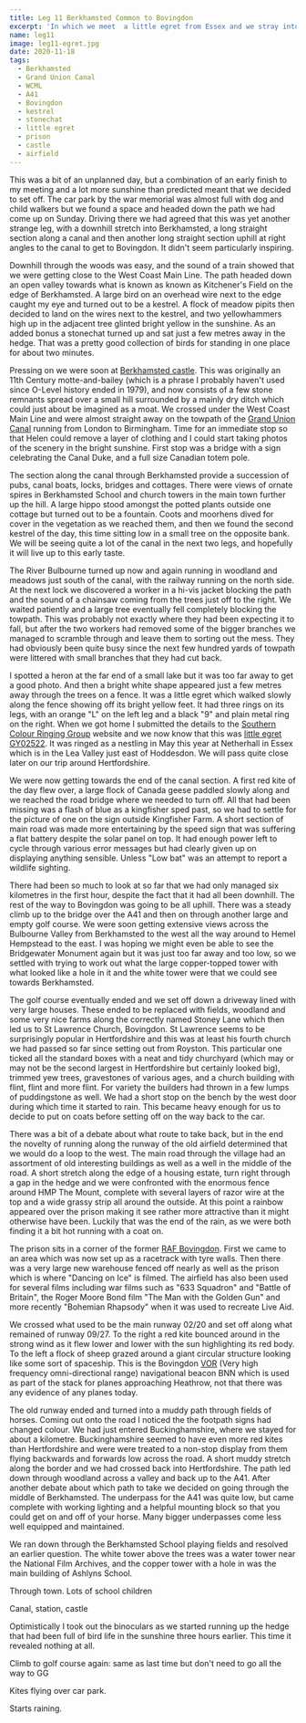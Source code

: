 ```yaml
---
title: Leg 11 Berkhamsted Common to Bovingdon
excerpt: 'In which we meet  a little egret from Essex and we stray into Buckinghamshire'
name: leg11
image: leg11-egret.jpg
date: 2020-11-18
tags:
  - Berkhamsted
  - Grand Union Canal
  - WCML
  - A41
  - Bovingdon
  - kestrel
  - stonechat
  - little egret
  - prison
  - castle
  - airfield
---
```


This was a bit of an unplanned day, but a combination of an early finish to my meeting and a lot more sunshine than predicted meant that we decided to set off. The car park by the war memorial was almost full with dog and child walkers but we found a space and headed down the path we had come up on Sunday. Driving there we had agreed that this was yet another strange leg, with a downhill stretch into Berkhamsted, a long straight section along a canal and then another long straight section uphill at right angles to the canal to get to Bovingdon. It didn't seem particularly inspiring.

Downhill through the woods was easy, and the sound of a train showed that we were getting close to the West Coast Main Line. The path headed down an open valley towards what is known as known as Kitchener's Field on the edge of Berkhamsted. A large bird on an overhead wire next to the edge caught my eye and turned out to be a kestrel. A flock of meadow pipits then decided to land on the wires next to the kestrel, and two yellowhammers high up in the adjacent tree glinted bright yellow in the sunshine. As an added bonus a stonechat turned up and sat just a few metres away in the hedge. That was a pretty good collection of birds for standing in one place for about two minutes.

Pressing on we were soon at [Berkhamsted castle](https://www.english-heritage.org.uk/visit/places/berkhamsted-castle/). This was originally an 11th Century motte-and-bailey (which is a phrase I probably haven't used since O-Level history ended in 1979), and now consists of a few stone remnants spread over a small hill surrounded by a mainly dry ditch which could just about be imagined as a moat. We crossed under the West Coast Main Line and were almost straight away on the towpath of the [Grand Union Canal](https://canalrivertrust.org.uk/enjoy-the-waterways/canal-and-river-network/grand-union-canal) running from London to Birmingham. Time for an immediate stop so that Helen could remove a layer of clothing and I could start taking photos of the scenery in the bright sunshine. First stop was a bridge with a sign celebrating the Canal Duke, and a full size Canadian totem pole.

The section along the canal through Berkhamsted provide a succession of pubs, canal boats, locks, bridges and cottages. There were views of ornate spires in Berkhamsted School and church towers in the main town further up the hill. A large hippo stood amongst the potted plants outside one cottage but turned out to be a fountain. Coots and moorhens dived for cover in the vegetation as we reached them, and then we found the second kestrel of the day, this time sitting low in a small tree on the opposite bank. We will be seeing quite a lot of the canal in the next two legs, and hopefully it will live up to this early taste.

The River Bulbourne turned up now and again running in woodland and meadows just south of the canal, with the railway running on the north side. At the next lock we discovered a worker in a hi-vis jacket blocking the path and the sound of a chainsaw coming from the trees just off to the right. We waited patiently and a large tree eventually fell completely blocking the towpath. This was probably not exactly where they had been expecting it to fall, but after the two workers had removed some of the bigger branches we managed to scramble through and leave them to sorting out the mess. They had obviously been quite busy since the next few hundred yards of towpath were littered with small branches that they had cut back.

I spotted a heron at the far end of a small lake but it was too far away to get a good photo. And then a bright white shape appeared just a few metres away through the trees on a fence. It was a little egret which walked slowly along the fence showing off its bright yellow feet. It had three rings on its legs, with an orange "L" on the left leg and a black "9" and plain metal ring on the right. When we got home I submitted the details to the [Southern Colour Ringing Group](http://www.southern-colour-ringing-group.org.uk/index.php) website and we now know that this was [little egret GY02522](http://www.southern-colour-ringing-group.org.uk/index.php/recoveries/little-egret/bird/GBT-GY02522). It was ringed as a nestling in May this year at Netherhall in Essex which is in the Lea Valley just east of Hoddesdon. We will pass quite close later on our trip around Hertfordshire.

We were now getting towards the end of the canal section. A first red kite of the day flew over, a large flock of Canada geese paddled slowly along and we reached the road bridge where we needed to turn off. All that had been missing was a flash of blue as a kingfisher sped past, so we had to settle for the picture of one on the sign outside Kingfisher Farm. A short section of main road was made more entertaining by the speed sign that was suffering a flat battery despite the solar panel on top. It had enough power left to cycle through various error messages but had clearly given up on displaying anything sensible. Unless "Low bat" was an attempt to report a wildlife sighting.

There had been so much to look at so far that we had only managed six kilometres in the first hour, despite the fact that it had all been downhill. The rest of the way to Bovingdon was going to be all uphill. There was a steady climb up to the bridge over the A41 and then on through another large and empty golf course. We were soon getting extensive views across the Bulbourne Valley from Berkhamsted to the west all the way around to Hemel Hempstead to the east. I was hoping we might even be able to see the Bridgewater Monument again but it was just too far away and too low, so we settled with trying to work out what the large copper-topped tower with what looked like a hole in it and the white tower were that we could see towards Berkhamsted.

The golf course eventually ended and we set off down a driveway lined with very large houses. These ended to be replaced with fields, woodland and some very nice farms along the correctly named Stoney Lane which then led us to St Lawrence Church, Bovingdon. St Lawrence seems to be surprisingly popular in Hertfordshire and this was at least his fourth church we had passed so far since setting out from Royston. This particular one ticked all the standard boxes with a neat and tidy churchyard (which may or may not be the second largest in Hertfordshire but certainly looked big), trimmed yew trees, gravestones of various ages, and a church building with flint, flint and more flint. For variety the builders had thrown in a few lumps of puddingstone as well. We had a short stop on the bench by the west door during which time it started to rain. This became heavy enough for us to decide to put on coats before setting off on the way back to the car.

There was a bit of a debate about what route to take back, but in the end the novelty of running along the runway of the old airfield determined that we would do a loop to the west. The main road through the village had an assortment of old interesting buildings as well as a well in the middle of the road. A short stretch along the edge of a housing estate, turn right through a gap in the hedge and we were confronted with the enormous fence around HMP The Mount, complete with several layers of razor wire at the top and a wide grassy strip all around the outside. At this point a rainbow appeared over the prison making it see rather more attractive than it might otherwise have been. Luckily that was the end of the rain, as we were both finding it a bit hot running with a coat on.

The prison sits in a corner of the former [RAF Bovingdon](https://en.wikipedia.org/wiki/RAF_Bovingdon). First we came to an area which was now set up as a racetrack with tyre walls. Then there was a very large new warehouse fenced off nearly as well as the prison which is where "Dancing on Ice" is filmed. The airfield has also been used for several films including war films such as "633 Squadron" and "Battle of Britain", the Roger Moore Bond film "The Man with the Golden Gun" and more recently "Bohemian Rhapsody" when it was used to recreate Live Aid.

We crossed what used to be the main runway 02/20 and set off along what remained of runway 09/27. To the right a red kite bounced around in the strong wind as it flew lower and lower with the sun highlighting its red body. To the left a flock of sheep grazed around a giant circular structure looking like some sort of spaceship. This is the Bovingdon [VOR](https://en.wikipedia.org/wiki/VHF_omnidirectional_range) (Very high frequency omni-directional range) navigational beacon BNN which is used as part of the stack for planes approaching Heathrow, not that there was any evidence of any planes today.

The old runway ended and turned into a muddy path through fields of horses. Coming out onto the road I noticed the the footpath signs had changed colour. We had just entered Buckinghamshire, where we stayed for about a kilometre. Buckinghamshire seemed to have even more red kites than Hertfordshire and were were treated to a non-stop display from them flying backwards and forwards low across the road. A short muddy stretch along the border and we had crossed back into Hertfordshire. The path led down through woodland across a valley and back up to the A41. After another debate about which path to take we decided on going through the middle of Berkhamsted. The underpass for the A41 was quite low, but came complete with working lighting and a helpful mounting block so that you could get on and off of your horse. Many bigger underpasses come less well equipped and maintained.

We ran down through the Berkhamsted School playing fields and resolved an earlier question. The white tower above the trees was a water tower near the National Film Archives, and the copper tower with a hole in was the main building of Ashlyns School.

Through town. Lots of school children

Canal, station, castle

Optimistically I took out the binoculars as we started running up the hedge that had been full of bird life in the sunshine three hours earlier. This time it revealed nothing at all.

Climb to golf course again: same as last time but don't need to go all the way to GG

Kites flying over car park.

Starts raining.

